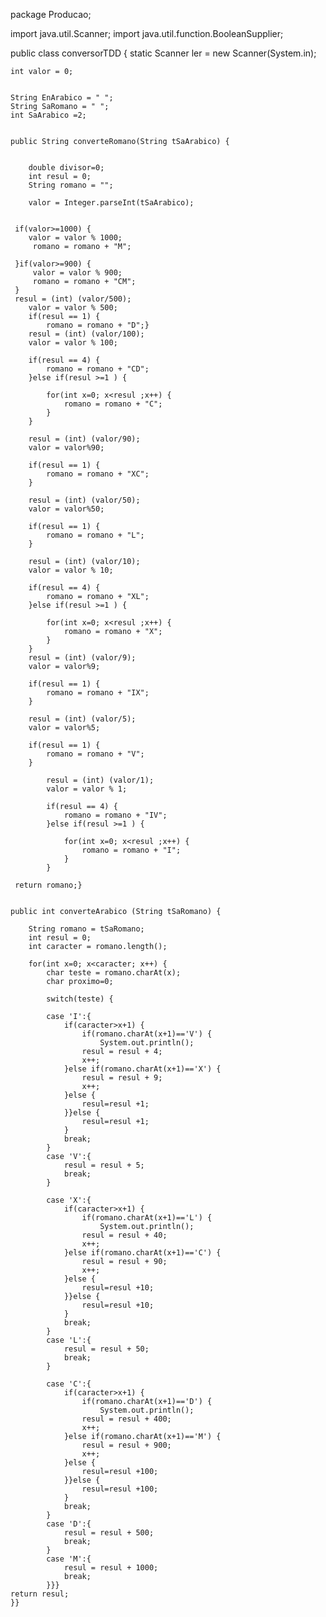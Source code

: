 package Producao;

import java.util.Scanner;
import java.util.function.BooleanSupplier;

public class conversorTDD {
	static Scanner ler = new Scanner(System.in);
	
	int valor = 0;
	
	
	String EnArabico = " ";
	String SaRomano = " ";
	int SaArabico =2;
	
	
	public String converteRomano(String tSaArabico) {

	
		double divisor=0;
		int resul = 0;
		String romano = "";
		
		valor = Integer.parseInt(tSaArabico);
		

	 if(valor>=1000) {
		valor = valor % 1000;
		 romano = romano + "M";
		 
	 }if(valor>=900) {
		 valor = valor % 900; 
		 romano = romano + "CM";
	 }
	 resul = (int) (valor/500);
		valor = valor % 500;
		if(resul == 1) {
			romano = romano + "D";}	
		resul = (int) (valor/100);
		valor = valor % 100;
		
		if(resul == 4) {
			romano = romano + "CD";
		}else if(resul >=1 ) {
			
			for(int x=0; x<resul ;x++) {
				romano = romano + "C";
			}
		}
		
		resul = (int) (valor/90); 
		valor = valor%90;
		
		if(resul == 1) {
			romano = romano + "XC";
		}
		
		resul = (int) (valor/50); 
		valor = valor%50;
		
		if(resul == 1) {
			romano = romano + "L";
		}
		
		resul = (int) (valor/10);
		valor = valor % 10;
		
		if(resul == 4) {
			romano = romano + "XL";
		}else if(resul >=1 ) {
			
			for(int x=0; x<resul ;x++) {
				romano = romano + "X";
			}
		}
		resul = (int) (valor/9); 
		valor = valor%9;
		
		if(resul == 1) {
			romano = romano + "IX";
		}
		
		resul = (int) (valor/5); 
		valor = valor%5;
		
		if(resul == 1) {
			romano = romano + "V";
		}
			
			resul = (int) (valor/1);
			valor = valor % 1;
			
			if(resul == 4) {
				romano = romano + "IV";
			}else if(resul >=1 ) {
				
				for(int x=0; x<resul ;x++) {
					romano = romano + "I";
				}
			}
	 
	 return romano;}

	
	public int converteArabico (String tSaRomano) {
		
		String romano = tSaRomano;
		int resul = 0;
		int caracter = romano.length();
		
		for(int x=0; x<caracter; x++) {
			char teste = romano.charAt(x);
			char proximo=0;
				
			switch(teste) {
			
			case 'I':{
				if(caracter>x+1) {
					if(romano.charAt(x+1)=='V') {
						System.out.println();
					resul = resul + 4;
					x++;
				}else if(romano.charAt(x+1)=='X') {
					resul = resul + 9;
					x++;
				}else {
					resul=resul +1;
				}}else {
					resul=resul +1;
				}
				break;
			}	
			case 'V':{
				resul = resul + 5;
				break;	
			}
				
			case 'X':{
				if(caracter>x+1) {
					if(romano.charAt(x+1)=='L') {
						System.out.println();
					resul = resul + 40;
					x++;
				}else if(romano.charAt(x+1)=='C') {
					resul = resul + 90;
					x++;
				}else {
					resul=resul +10;
				}}else {
					resul=resul +10;
				}
				break;
			}	
			case 'L':{
				resul = resul + 50;
				break;	
			}
			
			case 'C':{
				if(caracter>x+1) {
					if(romano.charAt(x+1)=='D') {
						System.out.println();
					resul = resul + 400;
					x++;
				}else if(romano.charAt(x+1)=='M') {
					resul = resul + 900;
					x++;
				}else {
					resul=resul +100;
				}}else {
					resul=resul +100;
				}
				break;
			}
			case 'D':{
				resul = resul + 500;
				break;	
			}	
			case 'M':{
				resul = resul + 1000;
				break;
			}}}
	return resul;
	}}
